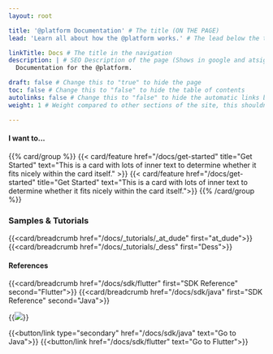 ```yaml
---
layout: root

title: '@platform Documentation' # The title (ON THE PAGE)
lead: 'Learn all about how the @platform works.' # The lead below the title (ON THE PAGE)

linkTitle: Docs # The title in the navigation
description: | # SEO Description of the page (Shows in google and atsign.dev search)
  Documentation for the @platform.

draft: false # Change this to "true" to hide the page
toc: false # Change this to "false" to hide the table of contents
autolinks: false # Change this to "false" to hide the automatic links below your content
weight: 1 # Weight compared to other sections of the site, this shouldn't affect anything on the facade

---
```


#### I want to...
{{% card/group %}}
  {{< card/feature href="/docs/get-started" title="Get Started" text="This is a card with lots of inner text to determine whether it fits nicely within the card itself." >}}
  {{< card/feature href="/docs/get-started" title="Get Started" text="This is a card with lots of inner text to determine whether it fits nicely within the card itself.">}}
{{% /card/group %}}

### Samples & Tutorials
{{<card/breadcrumb href="/docs/_tutorials/_at_dude" first="at_dude">}}
{{<card/breadcrumb href="/docs/_tutorials/_dess" first="Dess">}}
#### References
{{<card/breadcrumb href="/docs/sdk/flutter" first="SDK Reference" second="Flutter">}}
{{<card/breadcrumb href="/docs/sdk/java" first="SDK Reference" second="Java">}}

{{<image class="bg-white" src="https://atsign.dev/assets/img/@dev.png?sanitize=true" >}}

{{<button/link type="secondary" href="/docs/sdk/java" text="Go to Java">}}
{{<button/link href="/docs/sdk/flutter" text="Go to Flutter">}}
